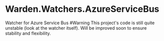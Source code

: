# Warden.Watchers.AzureServiceBus
Watcher for Azure Service Bus
#Warning
This project's code is still quite unstable (look at the watcher itself). Will be improved soon to ensure stability and flexibility.
